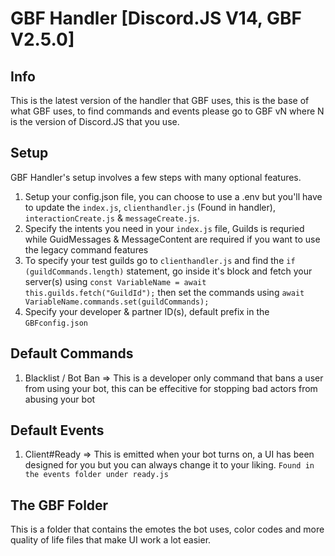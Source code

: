 # GBF Handler [Discord.JS V14, GBF V2.5.0]

## Info
This is the latest version of the handler that GBF uses, this is the base of what GBF uses, to find commands and events please go to GBF vN where N is the version of Discord.JS that you use.

## Setup
GBF Handler's setup involves a few steps with many optional features.

1. Setup your config.json file, you can choose to use a .env but you'll have to update the `index.js`, `clienthandler.js` (Found in handler), `interactionCreate.js` & `messageCreate.js`.
2. Specify the intents you need in your `index.js` file, Guilds is requried while GuidMessages & MessageContent are required if you want to use the legacy command features
3. To specify your test guilds go to `clienthandler.js` and find the `if (guildCommands.length)` statement, go inside it's block and fetch your server(s) using `const VariableName = await this.guilds.fetch("GuildId");` then set the commands using `await VariableName.commands.set(guildCommands);`
4. Specify your developer & partner ID(s), default prefix in the `GBFconfig.json`

## Default Commands
1. Blacklist / Bot Ban
=> This is a developer only command that bans a user from using your bot, this can be effecitive for stopping bad actors from abusing your bot

## Default Events
1. Client#Ready
=> This is emitted when your bot turns on, a UI has been designed for you but you can always change it to your liking. `Found in the events folder under ready.js`

## The GBF Folder
This is a folder that contains the emotes the bot uses, color codes and more quality of life files that make UI work a lot easier.
